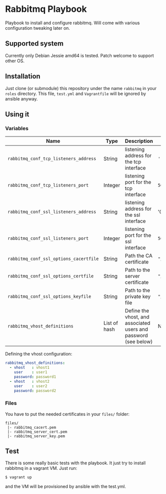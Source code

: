 # Rabbitmq Playbook

Playbook to install and configure rabbitmq. Will come with various
configuration tweaking later on.

## Supported system

Currently only Debian Jessie amd64 is tested. Patch welcome to support other
OS.

## Installation

Just clone (or submodule) this repository under the name `rabbitmq` in your
`roles` directory. This file, `test.yml` and `Vagrantfile` will be ignored by
ansible anyway.

## Using it

### Variables


|Name|Type|Description|Default|
|----|----|-----------|-------|
`rabbitmq_conf_tcp_listeners_address`|String|listening address for the tcp interface|`''`
`rabbitmq_conf_tcp_listeners_port`|Integer|listening port for the tcp interface|`5672`
`rabbitmq_conf_ssl_listeners_address`|String|listening address for the ssl interface|'0.0.0.0'`
`rabbitmq_conf_ssl_listeners_port`|Integer|listening port for the ssl interface|`5671`
`rabbitmq_conf_ssl_options_cacertfile`|String|Path the CA certificate|`"/etc/rabbitmq/ssl/cacert.pem"`
`rabbitmq_conf_ssl_options_certfile`|String|Path to the server certificate|`"/etc/rabbitmq/ssl/server_cert.pem"`
`rabbitmq_conf_ssl_options_keyfile`|String|Path to the private key file|`"/etc/rabbitmq/ssl/server_key.pem"`
`rabbitmq_vhost_definitions`|List of hash|Define the vhost, and associated users and password (see below)|Not defined

Defining the vhost configuration:

```yaml
rabbitmq_vhost_definitions:
  - vhost   : vhost1
    user    : user1
    password: password1
  - vhost   : vhost2
    user    : user2
    password: password2
```


### Files

You have to put the needed certificates in your `files/` folder:

    files/
     |- rabbitmq_cacert.pem
     |- rabbitmq_server_cert.pem
     |- rabbitmq_server_key.pem

## Test

There is some really basic tests with the playbook. It just try to install
rabbitmq in a vagrant VM. Just run:

    $ vagrant up

and the VM will be provisioned by ansible with the test.yml.
